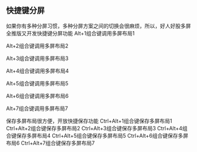 ## 快捷键分屏
如果你有多种分屏习惯，多种分屏方案之间的切换会很麻烦，所以，好人好股多屏全推版又开发快捷键分屏功能
Alt+1组合键调用多屏布局1

Alt+2组合键调用多屏布局2

Alt+3组合键调用多屏布局3

Alt+4组合键调用多屏布局4

Alt+5组合键调用多屏布局5

Alt+6组合键调用多屏布局6

Alt+7组合键调用多屏布局7

保存多屏布局很方便，开放快捷保存功能
Ctrl+Alt+1组合键保存多屏布局1
Ctrl+Alt+2组合键保存多屏布局2
Ctrl+Alt+3组合键保存多屏布局3
Ctrl+Alt+4组合键保存多屏布局4
Ctrl+Alt+5组合键保存多屏布局5
Ctrl+Alt+6组合键保存多屏布局6
Ctrl+Alt+7组合键保存多屏布局7
